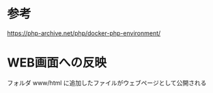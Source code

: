 # 参考
https://php-archive.net/php/docker-php-environment/

# WEB画面への反映
フォルダ www/html に追加したファイルがウェブページとして公開される